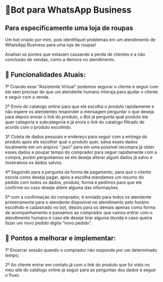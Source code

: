 <p>
  <h1>🤖Bot para WhatsApp Business</h1>
  <h2>Para especificamente uma loja de roupas</h2>
  <p>Um bot criado por mim, pois identifiquei problemas em um atendimento de WhatsApp Business para uma loja de roupas!</p>
  <p>Analisei os pontos que estavam causando a perda de clientes e a não conclusão de vendas, como a demora no atendimento.</p>
</p>

<p>
  <h2>📍 Funcionalidades Atuais:</h2>
  <p>1º Criando esse “Assistente Virtual” podemos segurar o cliente e seguir com ele sem precisar de que um atendente humano interaja para ajudar o cliente e seguir com a venda.<br></p>
  <p>2º Envio do catalogo online para que ele escolha o produto rapidamente e não espere os atendentes responder a mensagem perguntar o que deseja para depois enviar o link do produto, o Bot já pergunta qual produto ele quer categoria e subcategoria e já envia o link do catalogo filtrado de acordo com o produto escolhido.<br></p>
  <p>3º Coleta de dados pessoais e endereço para seguir com a entrega do produto após ele escolher qual o produto quer, salva esses dados localmente em um arquivo “.json” para em uma possível recompra já obter esses dados e poupar tempo do comprador para seguir rapidamente com a compra, porém perguntamos se ele deseja alterar algum dados já salvo e mostramos os dados salvos.<br></p>
  <p>4º Seguindo para a pergunta da forma de pagamento, para que o cliente escola como deseja pagar, após a escolha mandamos um resumo do pedido com todos os dados, produto, forma e pedimos para que ele confirme ou caso deseje altere alguma das informações.<br></p>
  <p>5º com a confirmação do comprador, é enviado para todos os atendente primeiramente para o atendente disponível no atendimento pelo horário escolhido e cadastrado no bot, depois para os demais apenas como forma de acompanhamento e passamos ao comprador que vamos entrar com o atendimento humano e caso ele deseje tirar alguma dúvida e caso queira fazer um novo pedido digita “novo pedido”.
</p>

<p>
  <h2>📍 Pontos a melhorar e implementar:</h2>
  <p>1º Encerrar sessão quando o comprador não responde por um determinado tempo;<br></p>
  <p>2º Ao cliente entrar em contato já com o link do produto que foi visto no meu site do catálogo online já seguir para as perguntas dos dados e seguir o fluxo.<br></p>
</p>
